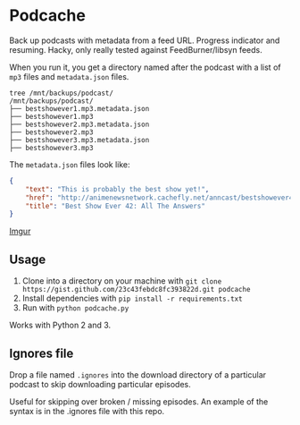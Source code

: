 # Podcache

Back up podcasts with metadata from a feed URL. Progress indicator and resuming.
Hacky, only really tested against FeedBurner/libsyn feeds.

When you run it, you get a directory named after the podcast with a list of `mp3` files and `metadata.json` files.

```
tree /mnt/backups/podcast/
/mnt/backups/podcast/
├── bestshowever1.mp3.metadata.json
├── bestshowever1.mp3
├── bestshowever2.mp3.metadata.json
├── bestshowever2.mp3
├── bestshowever3.mp3.metadata.json
├── bestshowever3.mp3
```

The `metadata.json` files look like:

```json
{
    "text": "This is probably the best show yet!",
    "href": "http://animenewsnetwork.cachefly.net/anncast/bestshowever42.mp3",
    "title": "Best Show Ever 42: All The Answers"
}
```

[Imgur](http://i.imgur.com/pHdVEfi.png)

## Usage

1. Clone into a directory on your machine with `git clone https://gist.github.com/23c43febdc8fc393822d.git podcache`
2. Install dependencies with `pip install -r requirements.txt`
3. Run with `python podcache.py`

Works with Python 2 and 3.

## Ignores file

Drop a file named `.ignores` into the download directory of a particular podcast to skip downloading particular episodes.

Useful for skipping over broken / missing episodes. An example of the syntax is in the .ignores file with this repo.

